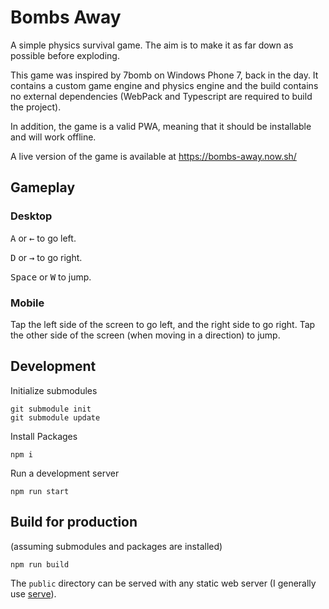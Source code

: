 # Bombs Away

A simple physics survival game. The aim is to make it as far down as possible before exploding.

This game was inspired by 7bomb on Windows Phone 7, back in the day. It contains a custom game engine and physics engine and the build contains no external dependencies (WebPack and Typescript are required to build the project).

In addition, the game is a valid PWA, meaning that it should be installable and will work offline.

A live version of the game is available at https://bombs-away.now.sh/

## Gameplay

### Desktop

<kbd>A</kbd> or <kbd>←</kbd> to go left.

<kbd>D</kbd> or <kbd>→</kbd> to go right.

<kbd>Space</kbd> or <kbd>W</kbd> to jump.

### Mobile 
Tap the left side of the screen to go left, and the right side to go right. Tap the other side of the screen (when moving in a direction) to jump.

## Development

Initialize submodules

    git submodule init
    git submodule update

Install Packages

    npm i

Run a development server

    npm run start

## Build for production

(assuming submodules and packages are installed)

    npm run build

The `public` directory can be served with any static web server (I generally use [serve](https://www.npmjs.com/package/serve)).